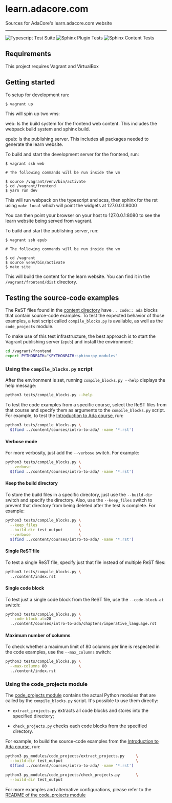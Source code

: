 # learn.adacore.com

Sources for AdaCore's learn.adacore.com website

---

![Typescript Test Suite](https://github.com/AdaCore/learn/workflows/Typescript%20Test%20Suite/badge.svg)
![Sphinx Plugin Tests](https://github.com/AdaCore/learn/workflows/Sphinx%20Plugin%20Tests/badge.svg)
![Sphinx Content Tests](https://github.com/AdaCore/learn/workflows/Sphinx%20Content%20Tests/badge.svg)

## Requirements

This project requires Vagrant and VirtualBox

## Getting started

To setup for development run:
```
$ vagrant up
```
This will spin up two vms:

web: Is the build system for the frontend web content. This includes the
webpack build system and sphinx build.

epub: Is the publishing server. This includes all packages needed to
generate the learn website.

To build and start the development server for the frontend, run:
```
$ vagrant ssh web

# The following commands will be run inside the vm

$ source /vagrant/venv/bin/activate
$ cd /vagrant/frontend
$ yarn run dev
```
This will run webpack on the typescript and scss, then sphinx for the rst
using `make local` which will point the widgets at 127.0.0.1:8000

You can then point your browser on your host to 127.0.0.1:8080 to see the learn
website being served from vagrant.


To build and start the publishing server, run:
```
$ vagrant ssh epub

# The following commands will be run inside the vm

$ cd /vagrant
$ source venv/bin/activate
$ make site
```
This will build the content for the learn website. You can find it in the
`/vagrant/frontend/dist` directory.



## Testing the source-code examples

The ReST files found in the [content directory](content) have `.. code:: ada`
blocks that contain source-code examples. To test the expected behavior of
those examples, a test script called `compile_blocks.py` is available, as well
as the `code_projects` module.

To make use of this test infrastructure, the best approach is to start the
Vagrant publishing server (`epub`) and install the environment:

```sh
cd /vagrant/frontend
export PYTHONPATH="$PYTHONPATH:sphinx:py_modules"
```


### Using the `compile_blocks.py` script

After the environment is set, running `compile_blocks.py --help` displays the help
message:

```sh
python3 tests/compile_blocks.py --help
```

To test the code examples from a specific course, select the ReST files from
that course and specify them as arguments to the `compile_blocks.py` script.
For example, to test the
[Introduction to Ada course](content/courses/intro-to-ada), run:

```sh
python3 tests/compile_blocks.py \
  $(find ../content/courses/intro-to-ada/ -name '*.rst')
```


#### Verbose mode

For more verbosity, just add the `--verbose` switch. For example:

```sh
python3 tests/compile_blocks.py \
  --verbose                     \
  $(find ../content/courses/intro-to-ada/ -name '*.rst')
```


#### Keep the build directory

To store the build files in a specific directory, just use the `--build-dir`
switch and specify the directory. Also, use the `--keep_files` switch to
prevent that directory from being deleted after the test is complete. For
example:

```sh
python3 tests/compile_blocks.py \
  --keep_files                  \
  --build-dir test_output       \
  --verbose                     \
  $(find ../content/courses/intro-to-ada/ -name '*.rst')
```


#### Single ReST file

To test a single ReST file, specify just that file instead of multiple ReST
files:

```sh
python3 tests/compile_blocks.py \
  ../content/index.rst
```

#### Single code block

To test just a single code block from the ReST file, use the `--code-block-at`
switch:

```sh
python3 tests/compile_blocks.py \
  --code-block-at=28            \
  ../content/courses/intro-to-ada/chapters/imperative_language.rst
```


#### Maximum number of columns

To check whether a maximum limit of 80 columns per line is respected in the
code examples, use the `--max_columns` switch:

```sh
python3 tests/compile_blocks.py \
  --max-columns 80              \
  ../content/index.rst
```


### Using the code_projects module

The [code_projects module](frontend/py_modules/code_projects) contains the
actual Python modules that are called by the `compile_blocks.py` script. It's
possible to use them directly:

- `extract_projects.py` extracts all code blocks and stores into the specified
  directory;

- `check_projects.py` checks each code blocks from the specified directory.

For example, to build the source-code examples from the
[Introduction to Ada course](content/courses/intro-to-ada), run:

```sh
python3 py_modules/code_projects/extract_projects.py     \
  --build-dir test_output                                \
  $(find ../content/courses/intro-to-ada/ -name '*.rst')

python3 py_modules/code_projects/check_projects.py       \
  --build-dir test_output
```

For more examples and alternative configurations, please refer to the
[README of the code_projects module](frontend/py_modules/code_projects/README.md)
